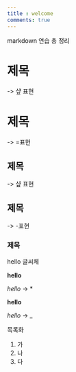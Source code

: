 ```yaml
---
title : welcome
comments: true
---
```


markdown 연습 총 정리

# 제목
-> 샾 표현

제목
====
-> =표현

## 제목
-> 샾 표현

제목
----
-> -표현

### 제목


hello 글씨체

**hello**

*hello*
-> *

__hello__

_hello_
-> _


목록화
1. 가
2. 나
3. 다



